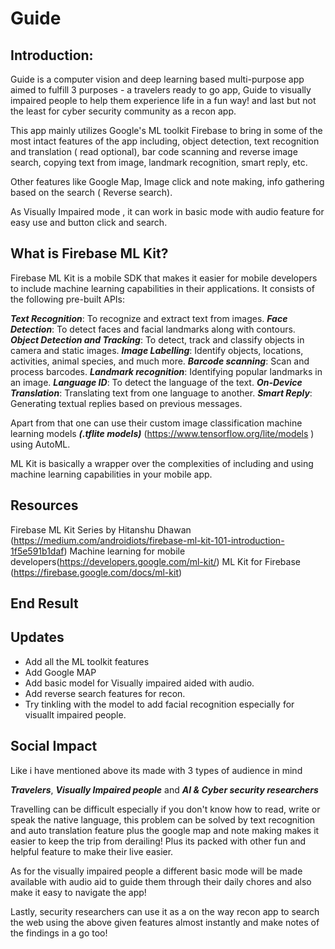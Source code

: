 # Guide 

## Introduction:
Guide is a computer vision and deep learning based multi-purpose app aimed to fulfill 3 purposes - a travelers ready to go app, Guide to visually impaired people to help them experience life in a fun way! and last but not the least for cyber security community as a recon app.

This app mainly utilizes Google's ML toolkit Firebase to bring in some of the most intact features of the app including, object detection, text recognition and translation ( read optional), bar code scanning and reverse image search, copying text from image, landmark recognition, smart reply, etc.

Other features like Google Map, Image click and note making, info gathering based on the search ( Reverse search).

As Visually Impaired mode , it can work in basic mode with audio feature for easy use and button click and search.

## What is Firebase ML Kit?
Firebase ML Kit is a mobile SDK that makes it easier for mobile developers to include machine learning capabilities in their applications. It consists of the following pre-built APIs:

   ***Text Recognition***: To recognize and extract text from images.
   ***Face Detection***: To detect faces and facial landmarks along with contours.
   ***Object Detection and Tracking***: To detect, track and classify objects in camera and static images.
   ***Image Labelling***: Identify objects, locations, activities, animal species, and much more.
   ***Barcode scanning***: Scan and process barcodes.
   ***Landmark recognition***: Identifying popular landmarks in an image.
   ***Language ID***: To detect the language of the text.
   ***On-Device Translation***: Translating text from one language to another.
   ***Smart Reply***: Generating textual replies based on previous messages.

Apart from that one can use their custom image classification machine learning models ***(.tflite models)*** (https://www.tensorflow.org/lite/models ) using AutoML.

ML Kit is basically a wrapper over the complexities of including and using machine learning capabilities in your mobile app.

## Resources 
Firebase ML Kit Series by Hitanshu Dhawan (https://medium.com/androidiots/firebase-ml-kit-101-introduction-1f5e591b1daf)
Machine learning for mobile developers(https://developers.google.com/ml-kit/)
ML Kit for Firebase (https://firebase.google.com/docs/ml-kit)

## End Result

## Updates
- Add all the ML toolkit features
- Add Google MAP
- Add basic model for Visually impaired aided with audio.
- Add reverse search features for recon.
- Try tinkling with the model to add facial recognition especially for visuallt impaired people.

## Social Impact
Like i have mentioned above its made with 3 types of audience in mind

***Travelers***, ***Visually Impaired people*** and ***AI & Cyber security researchers***

Travelling can be difficult especially if you don't know how to read, write or speak the native language, this problem can be solved by text recognition and auto translation feature plus the google map and note making makes it easier to keep the trip from derailing! Plus its packed with other fun and helpful feature to make their live easier.

As for the visually impaired people a different basic mode will be made available with audio aid to guide them through their daily chores and also make it easy to navigate the app!

Lastly, security researchers can use it as a on the way recon app to search the web using the above given features almost instantly and make notes of the findings in a go too!
